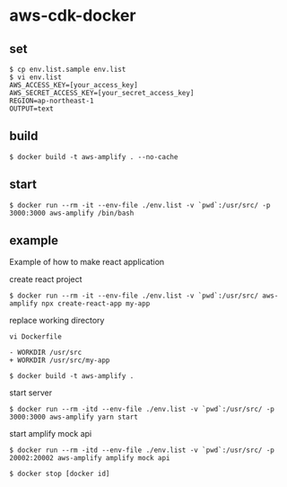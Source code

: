 # aws-cdk-docker

## set

```
$ cp env.list.sample env.list
$ vi env.list
AWS_ACCESS_KEY=[your_access_key]
AWS_SECRET_ACCESS_KEY=[your_secret_access_key]
REGION=ap-northeast-1
OUTPUT=text
```

## build

```
$ docker build -t aws-amplify . --no-cache
```

## start

```
$ docker run --rm -it --env-file ./env.list -v `pwd`:/usr/src/ -p 3000:3000 aws-amplify /bin/bash
```

## example

Example of how to make react application

create react project

```
$ docker run --rm -it --env-file ./env.list -v `pwd`:/usr/src/ aws-amplify npx create-react-app my-app
```

replace working directory

```
vi Dockerfile
```

```
- WORKDIR /usr/src
+ WORKDIR /usr/src/my-app
```

```
$ docker build -t aws-amplify .
```

start server

```
$ docker run --rm -itd --env-file ./env.list -v `pwd`:/usr/src/ -p 3000:3000 aws-amplify yarn start
```

start amplify mock api

```
$ docker run --rm -itd --env-file ./env.list -v `pwd`:/usr/src/ -p 20002:20002 aws-amplify amplify mock api
```

```
$ docker stop [docker id]
```

